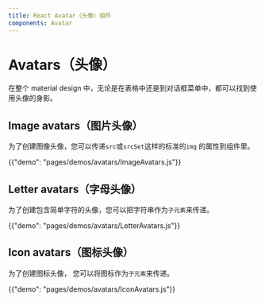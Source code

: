 ```yaml
---
title: React Avatar（头像）组件
components: Avatar
---
```


# Avatars（头像）

<p class="description">在整个 material design 中，无论是在表格中还是到对话框菜单中，都可以找到使用头像的身影。</p>

## Image avatars（图片头像）

为了创建图像头像，您可以传递` src `或` srcSet `这样的标准的` img ` 的属性到组件里。

{{"demo": "pages/demos/avatars/ImageAvatars.js"}}

## Letter avatars（字母头像）

为了创建包含简单字符的头像，您可以把字符串作为`子元素`来传递。

{{"demo": "pages/demos/avatars/LetterAvatars.js"}}

## Icon avatars（图标头像）

为了创建图标头像， 您可以将图标作为`子元素`来传递。

{{"demo": "pages/demos/avatars/IconAvatars.js"}}